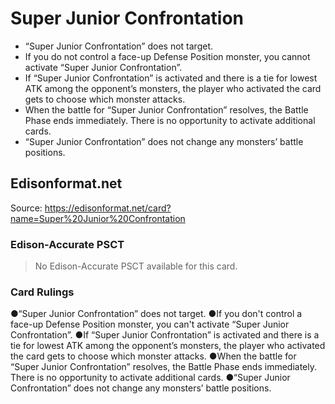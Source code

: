 # Super Junior Confrontation

*   “Super Junior Confrontation” does not target.
*   If you do not control a face-up Defense Position monster, you cannot activate “Super Junior Confrontation”.
*   If “Super Junior Confrontation” is activated and there is a tie for lowest ATK among the opponent’s monsters, the player who activated the card gets to choose which monster attacks.
*   When the battle for “Super Junior Confrontation” resolves, the Battle Phase ends immediately. There is no opportunity to activate additional cards.
*   “Super Junior Confrontation” does not change any monsters’ battle positions.

## Edisonformat.net

Source: https://edisonformat.net/card?name=Super%20Junior%20Confrontation

### Edison-Accurate PSCT

> No Edison-Accurate PSCT available for this card.

### Card Rulings

●“Super Junior Confrontation” does not target.
●If you don't control a face-up Defense Position monster, you can't activate “Super Junior Confrontation”.
●If “Super Junior Confrontation” is activated and there is a tie for lowest ATK among the opponent’s monsters, the player who activated the card gets to choose which monster attacks.
●When the battle for “Super Junior Confrontation” resolves, the Battle Phase ends immediately. There is no opportunity to activate additional cards.
●“Super Junior Confrontation” does not change any monsters’ battle positions.
            